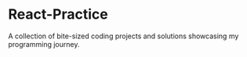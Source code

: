 # React-Practice
A collection of bite-sized coding projects and solutions showcasing my programming journey.
